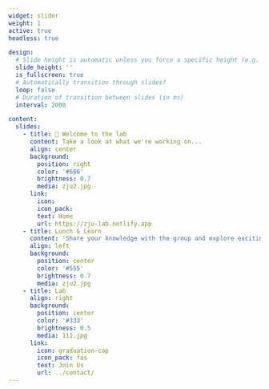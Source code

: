 ```yaml
---
widget: slider
weight: 1
active: true
headless: true

design:
  # Slide height is automatic unless you force a specific height (e.g. '400px')
  slide_height: ''
  is_fullscreen: true
  # Automatically transition through slides?
  loop: false
  # Duration of transition between slides (in ms)
  interval: 2000

content:
  slides:
    - title: 👋 Welcome to the lab
      content: Take a look at what we're working on...
      align: center
      background:
        position: right
        color: '#666'
        brightness: 0.7
        media: zju2.jpg
      link:
        icon: 
        icon_pack: 
        text: Home
        url: https://zju-lab.netlify.app
    - title: Lunch & Learn
      content: 'Share your knowledge with the group and explore exciting new topics together!'
      align: left
      background:
        position: center
        color: '#555'
        brightness: 0.7
        media: zju2.jpg
    - title: Lab
      align: right
      background:
        position: center
        color: '#333'
        brightness: 0.5
        media: 111.jpg
      link:
        icon: graduation-cap
        icon_pack: fas
        text: Join Us
        url: ../contact/
---
```

